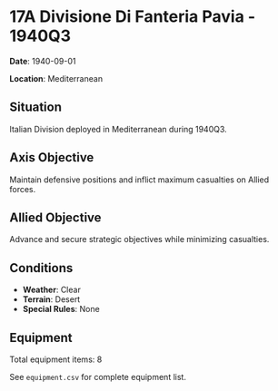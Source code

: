# 17A Divisione Di Fanteria Pavia - 1940Q3

**Date**: 1940-09-01

**Location**: Mediterranean

## Situation

Italian Division deployed in Mediterranean during 1940Q3.

## Axis Objective

Maintain defensive positions and inflict maximum casualties on Allied forces.

## Allied Objective

Advance and secure strategic objectives while minimizing casualties.

## Conditions

- **Weather**: Clear
- **Terrain**: Desert
- **Special Rules**: None

## Equipment

Total equipment items: 8

See `equipment.csv` for complete equipment list.
